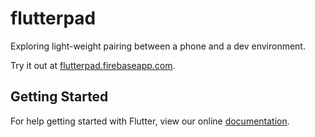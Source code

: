 # flutterpad

Exploring light-weight pairing between a phone and a dev environment.

Try it out at [flutterpad.firebaseapp.com](https://flutterpad.firebaseapp.com/).

## Getting Started

For help getting started with Flutter, view our online
[documentation](http://flutter.io/).
